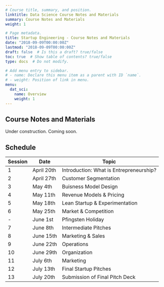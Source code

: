 ```yaml
---
# Course title, summary, and position.
linktitle: Data Science Course Notes and Materials
summary: Course Notes and Materials
weight: 1

# Page metadata.
title: Startup Engineering - Course Notes and Materials
date: "2018-09-09T00:00:00Z"
lastmod: "2018-09-09T00:00:00Z"
draft: false  # Is this a draft? true/false
toc: true  # Show table of contents? true/false
type: docs  # Do not modify.

# Add menu entry to sidebar.
# - name: Declare this menu item as a parent with ID `name`.
# - weight: Position of link in menu.
menu:
  dat_sci:
    name: Overview
    weight: 1
---
```


## Course Notes and Materials

Under construction. Coming soon.

## Schedule


| Session | Date | Topic |
| --- | --- | --- |
| 1 | April 20th | Introduction: What is Entrepreneurship? |
| 2 | April 27th | Customer Segmentation |
| 3 | May 4th | Buisness Model Design |
| 4 | May 11th | Revenue Models & Pricing |
| 5 | May 18th | Lean Startup & Experimentation |
| 6 | May 25th | Market & Competition |
| - | June 1st | Pfingsten Holiday |
| 7 | June 8th | Intermediate Pitches |
| 8 | June 15th | Marketing & Sales |
| 9 | June 22th | Operations |
| 10 | June 29th | Organization  |
| 11 | July 6th | Marketing |
| 12 | July 13th | Final Startup Pitches  |
| 13 | July 20th | Submission of Final Pitch Deck |


